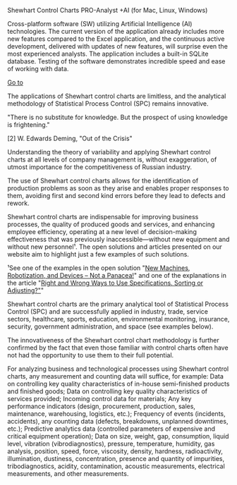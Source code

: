 <!-- TOC -->
Shewhart Control Charts PRO-Analyst +AI
(for Mac, Linux, Windows)
<!-- TOC -->

Cross-platform software (SW) utilizing Artificial Intelligence (AI) technologies. The current version of the application already includes more new features compared to the Excel application, and the continuous active development, delivered with updates of new features, will surprise even the most experienced analysts. The application includes a built-in SQLite database. Testing of the software demonstrates incredible speed and ease of working with data.

[Go to](https://advanced-quality-tools.ru/product_shewhart-control-chart-for-python.html)

The applications of Shewhart control charts are limitless, and the analytical methodology of Statistical Process Control (SPC) remains innovative.

"There is no substitute for knowledge. But the prospect of using knowledge is frightening."

[2] W. Edwards Deming, "Out of the Crisis"

Understanding the theory of variability and applying Shewhart control charts at all levels of company management is, without exaggeration, of utmost importance for the competitiveness of Russian industry.

The use of Shewhart control charts allows for the identification of production problems as soon as they arise and enables proper responses to them, avoiding first and second kind errors before they lead to defects and rework.

Shewhart control charts are indispensable for improving business processes, the quality of produced goods and services, and enhancing employee efficiency, operating at a new level of decision-making effectiveness that was previously inaccessible—without new equipment and without new personnel¹. The open solutions and articles presented on our website aim to highlight just a few examples of such solutions.

¹See one of the examples in the open solution "[New Machines, Robotization, and Devices – Not a Panacea!](https://en.advanced-quality-tools.ru/robotization-and-digitalization.html)"
and one of the explanations in the article "[Right and Wrong Ways to Use Specifications. Sorting or Adjusting?"](https://enadvanced-quality-tools.ru/right-and-wrong-ways-to-use-specifications-djw.html)"

Shewhart control charts are the primary analytical tool of Statistical Process Control (SPC) and are successfully applied in industry, trade, service sectors, healthcare, sports, education, environmental monitoring, insurance, security, government administration, and space (see examples below).

The innovativeness of the Shewhart control chart methodology is further confirmed by the fact that even those familiar with control charts often have not had the opportunity to use them to their full potential.

For analyzing business and technological processes using Shewhart control charts, any measurement and counting data will suffice, for example:
Data on controlling key quality characteristics of in-house semi-finished products and finished goods;
Data on controlling key quality characteristics of services provided;
Incoming control data for materials;
Any key performance indicators (design, procurement, production, sales, maintenance, warehousing, logistics, etc.);
Frequency of events (incidents, accidents), any counting data (defects, breakdowns, unplanned downtimes, etc.);
Predictive analytics data (controlled parameters of expensive and critical equipment operation);
Data on size, weight, gap, consumption, liquid level, vibration (vibrodiagnostics), pressure, temperature, humidity, gas analysis, position, speed, force, viscosity, density, hardness, radioactivity, illumination, dustiness, concentration, presence and quantity of impurities, tribodiagnostics, acidity, contamination, acoustic measurements, electrical measurements, and other measurements.
